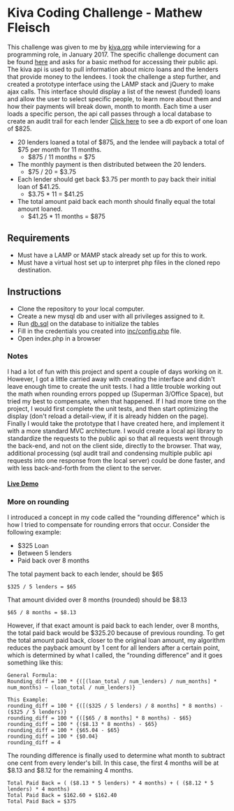 # Kiva Coding Challenge - Mathew Fleisch

This challenge was given to me by [kiva.org](http://kiva.org) while interviewing for a programming role, in January 2017. The specific challenge document can be found [here](https://github.com/mathew-fleisch/kiva-coding-challenge/blob/master/challenge-doc.txt) and asks for a basic method for accessing their public api. The kiva api is used to pull information about micro loans and the lenders that provide money to the lendees. I took the challenge a step further, and created a prototype interface using the LAMP stack and jQuery to make ajax calls. This interface should display a list of the newest (funded) loans and allow the user to select specific people, to learn more about them and how their payments will break down, month to month. Each time a user loads a specific person, the api call passes through a local database to create an audit trail for each lender [Click here](https://github.com/mathew-fleisch/kiva-coding-challenge/blob/master/example_db_data.sql) to see a db export of one loan of $825. 

* 20 lenders loaned a total of $875, and the lendee will payback a total of $75 per month for 11 months. 
	* $875 / 11 months = $75
* The monthly payment is then distributed between the 20 lenders.
	* $75 / 20 = $3.75 
* Each lender should get back $3.75 per month to pay back their initial loan of $41.25.
	* $3.75 * 11 = $41.25 
* The total amount paid back each month should finally equal the total amount loaned.
	* $41.25 * 11 months = $875

## Requirements
* Must have a LAMP or MAMP stack already set up for this to work.
* Must have a virtual host set up to interpret php files in the cloned repo destination.

## Instructions
* Clone the repository to your local computer. 
* Create a new mysql db and user with all privileges assigned to it.
* Run [db.sql](https://github.com/mathew-fleisch/kiva-coding-challenge/blob/master/db.sql) on the database to initialize the tables
* Fill in the credentials you created into [inc/config.php](https://github.com/mathew-fleisch/kiva-coding-challenge/blob/master/inc/config.php) file.
* Open index.php in a browser


### Notes
I had a lot of fun with this project and spent a couple of days working on it. However, I got a little carried away with creating the interface and didn't leave enough time to create the unit tests. I had a little trouble working out the math when rounding errors popped up (Superman 3/Office Space), but tried my best to compensate, when that happened. If I had more time on the project, I would first complete the unit tests, and then start optimizing the display (don't reload a detail-view, if it is already hidden on the page). Finally I would take the prototype that I have created here, and implement it with a more standard MVC architecture. I would create a local api library to standardize the requests to the public api so that all requests went through the back-end, and not on the client side, directly to the browser. That way, additional processing (sql audit trail and condensing multiple public api requests into one response from the local server) could be done faster, and with less back-and-forth from the client to the server. 

#### [Live Demo](http://mathewfleisch.com/kiva/)


### More on rounding
I introduced a concept in my code called the "rounding difference" which is how I tried to compensate for rounding errors that occur. Consider the following example:

* $325 Loan
* Between 5 lenders
* Paid back over 8 months

The total payment back to each lender, should be $65
```
$325 / 5 lenders = $65
```
That amount divided over 8 months (rounded) should be $8.13
```
$65 / 8 months = $8.13
```

However, if that exact amount is paid back to each lender, over 8 months, the total paid back would be $325.20 because of previous rounding. To get the total amount paid back, closer to the original loan amount, my algorithm reduces the payback amount by 1 cent for all lenders after a certain point, which is determined by what I called, the “rounding difference” and it goes something like this:
```
General Formula:
Rounding_diff = 100 * {([(loan_total / num_lenders) / num_months] * num_months) – (loan_total / num_lenders)} 

This Example:
rounding_diff = 100 * {([($325 / 5 lenders) / 8 months] * 8 months) - ($325 / 5 lenders)}
rounding_diff = 100 * {([$65 / 8 months] * 8 months) - $65}
rounding_diff = 100 * {($8.13 * 8 months) - $65}
rounding_diff = 100 * {$65.04 - $65}
rounding_diff = 100 * {$0.04}
rounding_diff = 4
```
The rounding difference is finally used to determine what month to subtract one cent from every lender's bill. In this case, the first 4 months will be at $8.13 and $8.12 for the remaining 4 months.
```
Total Paid Back = ( ($8.13 * 5 lenders) * 4 months) + ( ($8.12 * 5 lenders) * 4 months)
Total Paid Back = $162.60 + $162.40
Total Paid Back = $375
```
 
